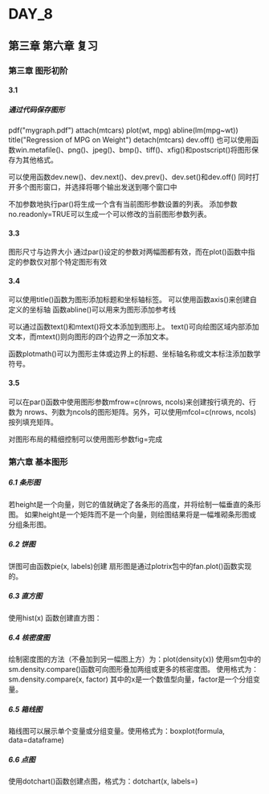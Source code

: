 # DAY_8

## 第三章 第六章 复习

### 第三章 图形初阶

#### 3.1 

#####  通过代码保存图形

pdf("mygraph.pdf") 
attach(mtcars) 
plot(wt, mpg) 
abline(lm(mpg~wt)) 
title("Regression of MPG on Weight") 
detach(mtcars) 
dev.off() 
也可以使用函数win.metafile()、png()、jpeg()、bmp()、tiff()、xfig()和postscript()将图形保存为其他格式。

可以使用函数dev.new()、dev.next()、dev.prev()、dev.set()和dev.off()
同时打开多个图形窗口，并选择将哪个输出发送到哪个窗口中

不加参数地执行par()将生成一个含有当前图形参数设置的列表。
添加参数no.readonly=TRUE可以生成一个可以修改的当前图形参数列表。

#### 3.3

 图形尺寸与边界大小
 通过par()设定的参数对两幅图都有效，而在plot()函数中指定的参数仅对那个特定图形有效

 #### 3.4

 可以使用title()函数为图形添加标题和坐标轴标签。
 可以使用函数axis()来创建自定义的坐标轴
 函数abline()可以用来为图形添加参考线

 可以通过函数text()和mtext()将文本添加到图形上。
 text()可向绘图区域内部添加文本，而mtext()则向图形的四个边界之一添加文本。

 函数plotmath()可以为图形主体或边界上的标题、坐标轴名称或文本标注添加数学符号。 

 #### 3.5

 可以在par()函数中使用图形参数mfrow=c(nrows, ncols)来创建按行填充的、行数为
nrows、列数为ncols的图形矩阵。另外，可以使用mfcol=c(nrows, ncols)按列填充矩阵。

对图形布局的精细控制可以使用图形参数fig=完成

### 第六章 基本图形

##### 6.1 条形图

若height是一个向量，则它的值就确定了各条形的高度，并将绘制一幅垂直的条形图。
如果height是一个矩阵而不是一个向量，则绘图结果将是一幅堆砌条形图或分组条形图。

##### 6.2 饼图

饼图可由函数pie(x, labels)创建
扇形图是通过plotrix包中的fan.plot()函数实现的。

##### 6.3 直方图

使用hist(x) 函数创建直方图：

##### 6.4 核密度图

绘制密度图的方法（不叠加到另一幅图上方）为：plot(density(x)) 
使用sm包中的sm.density.compare()函数可向图形叠加两组或更多的核密度图。
使用格式为：sm.density.compare(x, factor) 
其中的x是一个数值型向量，factor是一个分组变量。

##### 6.5 箱线图

箱线图可以展示单个变量或分组变量。使用格式为：boxplot(formula, data=dataframe) 

##### 6.6 点图

使用dotchart()函数创建点图，格式为：dotchart(x, labels=) 